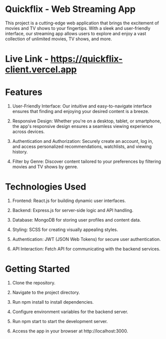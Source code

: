# Quickflix - Web Streaming App
This project is a cutting-edge web application that brings the excitement of movies and TV shows to your fingertips. With a sleek and user-friendly interface, our streaming app allows users to explore and enjoy a vast collection of unlimited movies, TV shows, and more.

# Live Link - https://quickflix-client.vercel.app

# Features

1. User-Friendly Interface: Our intuitive and easy-to-navigate interface ensures that finding and enjoying your desired content is a breeze.

2. Responsive Design: Whether you're on a desktop, tablet, or smartphone, the app's responsive design ensures a seamless viewing experience across devices.

3. Authentication and Authorization: Securely create an account, log in, and access personalized recommendations, watchlists, and viewing history.

4. Filter by Genre: Discover content tailored to your preferences by filtering movies and TV shows by genre.

# Technologies Used

1. Frontend: React.js for building dynamic user interfaces.

2. Backend: Express.js for server-side logic and API handling.

3. Database: MongoDB for storing user profiles and content data.

4. Styling: SCSS for creating visually appealing styles.

5. Authentication: JWT (JSON Web Tokens) for secure user authentication.

6. API Interaction: Fetch API for communicating with the backend services.

# Getting Started
1. Clone the repository.
   
2. Navigate to the project directory.
   
3. Run npm install to install dependencies.
  
4. Configure environment variables for the backend server.

5. Run npm start to start the development server.
   
6. Access the app in your browser at http://localhost:3000.
